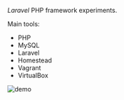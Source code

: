 *Laravel* PHP framework experiments.

Main tools:
- PHP
- MySQL
- Laravel
- Homestead
- Vagrant
- VirtualBox

![demo](demo/images/php-laravel-crud-demo.gif)
